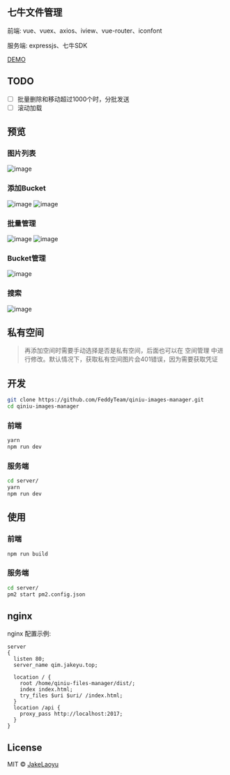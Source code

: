 ## 七牛文件管理

前端: vue、vuex、axios、iview、vue-router、iconfont

服务端: expressjs、七牛SDK

[DEMO](http://qim.jakeyu.top)

## TODO

- [ ] 批量删除和移动超过1000个时，分批发送
- [ ] 滚动加载

## 预览

### 图片列表
![image](https://raw.githubusercontent.com/JakeLaoyu/qiniu-images-manager/master/src/assets/preview/Jietu20181011-174720.png)

### 添加Bucket
![image](https://raw.githubusercontent.com/JakeLaoyu/qiniu-images-manager/master/src/assets/preview/Jietu20181011-175705.png)
![image](https://raw.githubusercontent.com/JakeLaoyu/qiniu-images-manager/master/src/assets/preview/Jietu20181011-174830.png)

### 批量管理
![image](https://raw.githubusercontent.com/JakeLaoyu/qiniu-images-manager/master/src/assets/preview/Jietu20181011-174931.png)
![image](https://raw.githubusercontent.com/JakeLaoyu/qiniu-images-manager/master/src/assets/preview/Jietu20181011-174946.png)

### Bucket管理
![image](https://raw.githubusercontent.com/JakeLaoyu/qiniu-images-manager/master/src/assets/preview/Jietu20181011-175040.png)

### 搜索
![image](https://raw.githubusercontent.com/JakeLaoyu/qiniu-images-manager/master/src/assets/preview/Jietu20181011-175142.png)


## 私有空间

> 再添加空间时需要手动选择是否是私有空间，后面也可以在 空间管理 中进行修改。默认情况下，获取私有空间图片会401错误，因为需要获取凭证

## 开发

```sh
git clone https://github.com/FeddyTeam/qiniu-images-manager.git
cd qiniu-images-manager
```

### 前端

```sh
yarn
npm run dev
```

### 服务端

```sh
cd server/
yarn
npm run dev
```

## 使用

### 前端

```sh
npm run build
```

### 服务端

```sh
cd server/
pm2 start pm2.config.json
```

## nginx

nginx 配置示例:

```nginx
server
{
  listen 80;
  server_name qim.jakeyu.top;

  location / {
    root /home/qiniu-files-manager/dist/;
    index index.html;
    try_files $uri $uri/ /index.html;
  }
  location /api {
    proxy_pass http://localhost:2017;
  }
}
```

## License
MIT © [JakeLaoyu](https://github.com/JakeLaoyu)
